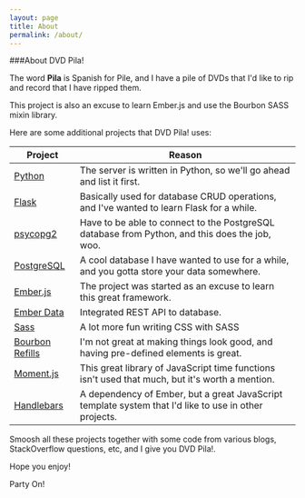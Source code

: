 ```yaml
---
layout: page
title: About
permalink: /about/
---
```


###About DVD Pila!
<br/>

The word <strong>Pila</strong> is Spanish for Pile, and I have a pile of DVDs that I'd like to rip and record that I have ripped them.

This project is also an excuse to learn Ember.js and use the Bourbon SASS mixin library.

Here are some additional projects that DVD Pila! uses:

| Project       | Reason        |
| ------------- | ------------- | 
| [Python](https://www.python.org/)             | The server is written in Python, so we'll go ahead and list it first.                                 |
| [Flask](http://flask.pocoo.org/)              | Basically used for database CRUD operations, and I've wanted to learn Flask for a while.              |
| [psycopg2](http://initd.org/psycopg/)         | Have to be able to connect to the PostgreSQL database from Python, and this does the job, woo.        |
| [PostgreSQL](http://www.postgresql.org/)      | A cool database I have wanted to use for a while, and you gotta store your data somewhere.            |
| [Ember.js](http://emberjs.com/)               | The project was started as an excuse to learn this great framework.                                   |
| [Ember Data](https://github.com/emberjs/data) | Integrated REST API to database.                                                                      |
| [Sass](http://sass-lang.com/)                 | A lot more fun writing CSS with SASS                                                                  |
| [Bourbon Refills](http://refills.bourbon.io/) | I'm not great at making things look good, and having pre-defined elements is great.                   |
| [Moment.js](http://momentjs.com/)             | This great library of JavaScript time functions isn't used that much, but it's worth a mention.       |
| [Handlebars](http://handlebarsjs.com/)        | A dependency of Ember, but a great JavaScript template system that I'd like to use in other projects. |

Smoosh all these projects together with some code from various blogs, StackOverflow questions, etc, and I give you DVD Pila!.

Hope you enjoy!

Party On!
